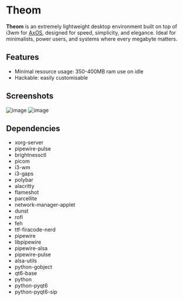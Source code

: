 # Theom

**Theom** is an extremely lightweight desktop environment built on top of i3wm for [AxOS](https://www.axos-project.com/), designed for speed, simplicity, and elegance. Ideal for minimalists, power users, and systems where every megabyte matters.

## Features

- Minimal resource usage: 350-400MB ram use on idle
- Hackable: easily customisable

## Screenshots

![image](https://github.com/user-attachments/assets/80f2d1af-68a9-44e0-9a00-ce914835d51e)
![image](https://github.com/user-attachments/assets/0ef9d334-a6c5-4a1c-a94f-207357791428)

## Dependencies

- xorg-server
- pipewire-pulse
- brightnessctl
- picom
- i3-wm
- i3-gaps
- polybar
- alacritty
- flameshot
- parcellite
- network-manager-applet
- dunst
- rofi
- feh
- ttf-firacode-nerd
- pipewire
- libpipewire
- pipewire-alsa
- pipewire-pulse
- alsa-utils
- python-gobject
- qt6-base
- python
- python-pyqt6
- python-pyqt6-sip
